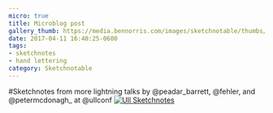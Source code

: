```yaml
---
micro: true
title: Microblog post
gallery_thumb: https://media.bennorris.com/images/sketchnotable/thumbs/ull-2017-sketchnotes-17.jpg
date: 2017-04-11 16:40:25-0600
tags:
- sketchnotes
- hand lettering
category: Sketchnotable
---
```


#Sketchnotes from more lightning talks by @peadar_barrett, @fehler, and @petermcdonagh_ at @ullconf [![Ull Sketchnotes](https://media.bennorris.com/images/sketchnotable/ull-2017/ull-2017-sketchnotes-17.jpg)](https://media.bennorris.com/images/sketchnotable/ull-2017/ull-2017-sketchnotes-17.jpg)